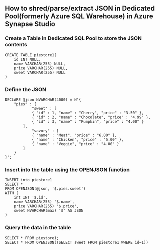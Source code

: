 ## How to shred/parse/extract JSON in Dedicated Pool(formerly Azure SQL Warehouse) in Azure Synapse Studio 

### Create a Table in Dedicated SQL Pool to store the JSON contents
```
CREATE TABLE piestore1(
    id INT NULL,
    name VARCHAR(255) NULL,
    price VARCHAR(255) NULL,
    sweet VARCHAR(255) NULL
)
```

### Define the JSON
```
DECLARE @json NVARCHAR(4000) = N'{ 
    "pies" : {
            "sweet" : [
            { "id" : 1, "name" : "Cherry", "price" : "3.50" },
            { "id" : 2, "name" : "Chocolate", "price" : "4.99" },
            { "id" : 3, "name" : "Pumpkin", "price" : "4.00" }
        ],
            "savory" : [
            { "name" : "Meat", "price" : "6.00" },
            { "name" : "Chicken", "price" : "5.00" },
            { "name" : "Veggie", "price" : "4.00" }
        ]
    }
}';
```

### Insert into the table using the OPENJSON function
```
INSERT into piestore1
SELECT *
FROM OPENJSON(@json, '$.pies.sweet')
WITH (
    int INT '$.id',
    name VARCHAR(255) '$.name',
    price VARCHAR(255) '$.price',
    sweet NVARCHAR(max) '$' AS JSON
)
```

### Query the data in the table
```
SELECT * FROM piestore1;
SELECT * FROM OPENJSON((SELECT sweet FROM piestore1 WHERE id=1))
```
